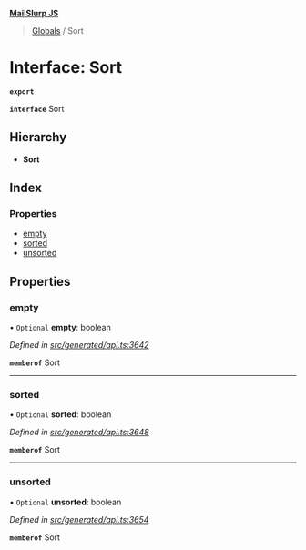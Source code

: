 **[MailSlurp JS](../README.md)**

> [Globals](../README.md) / Sort

# Interface: Sort

**`export`** 

**`interface`** Sort

## Hierarchy

* **Sort**

## Index

### Properties

* [empty](sort.md#empty)
* [sorted](sort.md#sorted)
* [unsorted](sort.md#unsorted)

## Properties

### empty

• `Optional` **empty**: boolean

*Defined in [src/generated/api.ts:3642](https://github.com/mailslurp/mailslurp-client/blob/359c034/src/generated/api.ts#L3642)*

**`memberof`** Sort

___

### sorted

• `Optional` **sorted**: boolean

*Defined in [src/generated/api.ts:3648](https://github.com/mailslurp/mailslurp-client/blob/359c034/src/generated/api.ts#L3648)*

**`memberof`** Sort

___

### unsorted

• `Optional` **unsorted**: boolean

*Defined in [src/generated/api.ts:3654](https://github.com/mailslurp/mailslurp-client/blob/359c034/src/generated/api.ts#L3654)*

**`memberof`** Sort
